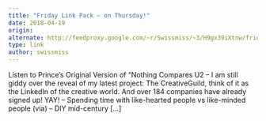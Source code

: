 ```yaml
---
title: "Friday Link Pack – on Thursday!"
date: 2018-04-19
origin: 
alternate: http://feedproxy.google.com/~r/Swissmiss/~3/H9gx39iXtnw/friday-link-pack-on-thursday.html
type: link
author: swissmiss
---
```


Listen to Prince’s Original Version of “Nothing Compares U2 – I am still giddy over the reveal of my latest project: The CreativeGuild, think of it as the LinkedIn of the creative world. And over 184 companies have already signed up! YAY! – Spending time with like-hearted people vs like-minded people (via) – DIY mid-century […]

